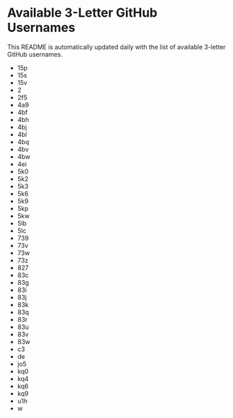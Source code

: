 # Available 3-Letter GitHub Usernames

This README is automatically updated daily with the list of available 3-letter GitHub usernames.

- 15p
- 15s
- 15v
- 2
- 2f5
- 4a9
- 4bf
- 4bh
- 4bj
- 4bl
- 4bq
- 4bv
- 4bw
- 4ei
- 5k0
- 5k2
- 5k3
- 5k6
- 5k9
- 5kp
- 5kw
- 5lb
- 5lc
- 739
- 73v
- 73w
- 73z
- 827
- 83c
- 83g
- 83i
- 83j
- 83k
- 83q
- 83r
- 83u
- 83v
- 83w
- c3
- de
- jo5
- kq0
- kq4
- kq6
- kq9
- u1h
- w
